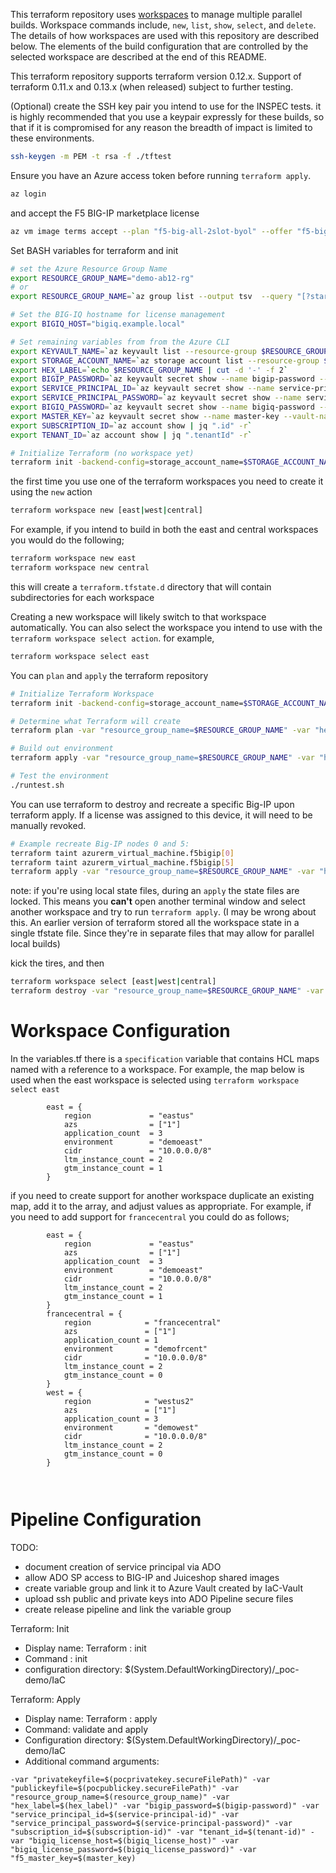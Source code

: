 This terraform repository uses [workspaces](https://www.terraform.io/docs/state/workspaces.html) to manage multiple parallel builds. Workspace commands include, `new`, `list`, `show`, `select`, and `delete`. The details of how workspaces are used with this repository are described below. The elements of the build configuration that are controlled by the selected workspace are described at the end of this README. 

This terraform repository supports terraform version 0.12.x. Support of terraform 0.11.x and 0.13.x (when released) subject to further testing.    

(Optional) create the SSH key pair you intend to use for the INSPEC tests. it is highly recommended that you use a keypair expressly for these builds, so that if it is compromised for any reason the breadth of impact is limited to these environments.
```bash
ssh-keygen -m PEM -t rsa -f ./tftest
```
Ensure you have an Azure access token before running ```terraform apply```.
```bash
az login
```
and accept the F5 BIG-IP marketplace license
```bash
az vm image terms accept --plan "f5-big-all-2slot-byol" --offer "f5-big-ip-byol" --publisher "f5-networks"
```

Set BASH variables for terraform and init
```bash
# set the Azure Resource Group Name
export RESOURCE_GROUP_NAME="demo-ab12-rg"
# or
export RESOURCE_GROUP_NAME=`az group list --output tsv  --query "[?starts_with(name, 'demo')]".name`

# Set the BIG-IQ hostname for license management
export BIGIQ_HOST="bigiq.example.local"

# Set remaining variables from from the Azure CLI 
export KEYVAULT_NAME=`az keyvault list --resource-group $RESOURCE_GROUP_NAME --output tsv --query "[0].name"`
export STORAGE_ACCOUNT_NAME=`az storage account list --resource-group $RESOURCE_GROUP_NAME --output tsv --query [0].name`
export HEX_LABEL=`echo $RESOURCE_GROUP_NAME | cut -d '-' -f 2`
export BIGIP_PASSWORD=`az keyvault secret show --name bigip-password --vault-name $KEYVAULT_NAME --query value --output tsv`
export SERVICE_PRINCIPAL_ID=`az keyvault secret show --name service-principal-id --vault-name $KEYVAULT_NAME --query value --output tsv`
export SERVICE_PRINCIPAL_PASSWORD=`az keyvault secret show --name service-principal-password --vault-name $KEYVAULT_NAME --query value --output tsv`
export BIGIQ_PASSWORD=`az keyvault secret show --name bigiq-password --vault-name $KEYVAULT_NAME --query value --output tsv`
export MASTER_KEY=`az keyvault secret show --name master-key --vault-name $KEYVAULT_NAME --query value --output tsv`
export SUBSCRIPTION_ID=`az account show | jq ".id" -r`
export TENANT_ID=`az account show | jq ".tenantId" -r`

# Initialize Terraform (no workspace yet)
terraform init -backend-config=storage_account_name=$STORAGE_ACCOUNT_NAME -backend-config=container_name=terraform -backend-config=key=terraform.tfstate -backend-config=resource_group_name=$RESOURCE_GROUP_NAME 

```
the first time you use one of the terraform workspaces you need to create it using the ```new``` action

```bash
terraform workspace new [east|west|central]
```
For example, if you intend to build in both the east and central workspaces you would do the following;

```bash
terraform workspace new east
terraform workspace new central
```
this will create a `terraform.tfstate.d` directory that will contain subdirectories for each workspace

Creating a new workspace will likely switch to that workspace automatically. You can also select the workspace you intend to use with the ```terraform workspace select action```. for example,
```bash
terraform workspace select east
```

You can ```plan``` and ```apply``` the terraform repository
```bash
# Initialize Terraform Workspace
terraform init -backend-config=storage_account_name=$STORAGE_ACCOUNT_NAME -backend-config=container_name=terraform -backend-config=key=terraform.tfstate -backend-config=resource_group_name=$RESOURCE_GROUP_NAME 

# Determine what Terraform will create
terraform plan -var "resource_group_name=$RESOURCE_GROUP_NAME" -var "hex_label=$HEX_LABEL" -var "bigip_password=$BIGIP_PASSWORD" -var "service_principal_id=$SERVICE_PRINCIPAL_ID" -var "service_principal_password=$SERVICE_PRINCIPAL_PASSWORD" -var "subscription_id=$SUBSCRIPTION_ID" -var "tenant_id=$TENANT_ID" -var "bigiq_license_host=$BIGIQ_HOST" -var "bigiq_license_password=$BIGIQ_PASSWORD" -var "f5_master_key=$MASTER_KEY"

# Build out environment
terraform apply -var "resource_group_name=$RESOURCE_GROUP_NAME" -var "hex_label=$HEX_LABEL" -var "bigip_password=$BIGIP_PASSWORD" -var "service_principal_id=$SERVICE_PRINCIPAL_ID" -var "service_principal_password=$SERVICE_PRINCIPAL_PASSWORD" -var "subscription_id=$SUBSCRIPTION_ID" -var "tenant_id=$TENANT_ID" -var "bigiq_license_host=$BIGIQ_HOST" -var "bigiq_license_password=$BIGIQ_PASSWORD" -var "f5_master_key=$MASTER_KEY"

# Test the environment
./runtest.sh
```

You can use terraform to destroy and recreate a specific Big-IP upon terraform apply. If a license was assigned to this device, it will need to be manually revoked. 
```bash
# Example recreate Big-IP nodes 0 and 5: 
terraform taint azurerm_virtual_machine.f5bigip[0]
terraform taint azurerm_virtual_machine.f5bigip[5]
terraform apply -var "resource_group_name=$RESOURCE_GROUP_NAME" -var "hex_label=$HEX_LABEL" -var "bigip_password=$BIGIP_PASSWORD" -var "service_principal_id=$SERVICE_PRINCIPAL_ID" -var "service_principal_password=$SERVICE_PRINCIPAL_PASSWORD" -var "subscription_id=$SUBSCRIPTION_ID" -var "tenant_id=$TENANT_ID" -var "bigiq_license_host=$BIGIQ_HOST" -var "bigiq_license_password=$BIGIQ_PASSWORD" -var "f5_master_key=$MASTER_KEY"
```
note: if you're using local state files, during an ```apply``` the state files are locked. This means you **can't** open another terminal window and select another workspace and try to run ```terraform apply```. (I may be wrong about this. An earlier version of terraform stored all the workspace state in a single tfstate file. Since they're in separate files that may allow for parallel local builds)



kick the tires, and then
```bash
terraform workspace select [east|west|central]
terraform destroy -var "resource_group_name=$RESOURCE_GROUP_NAME" -var "hex_label=$HEX_LABEL" -var "bigip_password=$BIGIP_PASSWORD" -var "service_principal_id=$SERVICE_PRINCIPAL_ID" -var "service_principal_password=$SERVICE_PRINCIPAL_PASSWORD" -var "subscription_id=$SUBSCRIPTION_ID" -var "tenant_id=$TENANT_ID" -var "bigiq_license_host=$BIGIQ_HOST" -var "bigiq_license_password=$BIGIQ_PASSWORD" -var "f5_master_key=$MASTER_KEY"
```

# Workspace Configuration
In the variables.tf there is a `specification` variable that contains HCL maps named with a reference to a workspace. For example, the map below is used when the east workspace is selected using ```terraform workspace select east```

```
        east = {
            region             = "eastus"
            azs                = ["1"]
            application_count  = 3
            environment        = "demoeast"
            cidr               = "10.0.0.0/8"
            ltm_instance_count = 2
            gtm_instance_count = 1
        }
```

if you need to create support for another workspace duplicate an existing map, add it to the array, and adjust values as appropriate. For example, if you need to add support for `francecentral` you could do as follows;

```
        east = {
            region             = "eastus"
            azs                = ["1"]
            application_count  = 3
            environment        = "demoeast"
            cidr               = "10.0.0.0/8"
            ltm_instance_count = 2
            gtm_instance_count = 1
        }
        francecentral = {
            region            = "francecentral"
            azs               = ["1"]
            application_count = 1
            environment       = "demofrcent"
            cidr              = "10.0.0.0/8"
            ltm_instance_count = 2
            gtm_instance_count = 0
        }
        west = {
            region            = "westus2"
            azs               = ["1"]
            application_count = 3
            environment       = "demowest"
            cidr              = "10.0.0.0/8"
            ltm_instance_count = 2
            gtm_instance_count = 0
        }



```

# Pipeline Configuration
TODO: 
 - document creation of service principal via ADO
 - allow ADO SP access to BIG-IP and Juiceshop shared images
 - create variable group and link it to Azure Vault created by IaC-Vault
 - upload ssh public and private keys into ADO Pipeline secure files
 - create release pipeline and link the variable group
 
 Terraform: Init
  - Display name: Terraform : init
  - Command : init
  - configuration directory: $(System.DefaultWorkingDirectory)/_poc-demo/IaC

 Terraform: Apply
  - Display name: Terraform : apply
  - Command: validate and apply
  - Configuration directory: $(System.DefaultWorkingDirectory)/_poc-demo/IaC
  - Additional command arguments: 
  ```
  -var "privatekeyfile=$(pocprivatekey.secureFilePath)" -var "publickeyfile=$(pocpublickey.secureFilePath)" -var "resource_group_name=$(resource_group_name)" -var "hex_label=$(hex_label)" -var "bigip_password=$(bigip-password)" -var "service_principal_id=$(service-principal-id)" -var "service_principal_password=$(service-principal-password)" -var "subscription_id=$(subscription-id)" -var "tenant_id=$(tenant-id)" -var "bigiq_license_host=$(bigiq_license_host)" -var "bigiq_license_password=$(bigiq_license_password)" -var "f5_master_key=$(master_key)
  ```